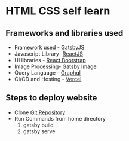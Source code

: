 # HTML CSS self learn

## Frameworks and libraries used
- Framework used - [GatsbyJS](https://www.gatsbyjs.org/)
- Javascript Library- [ReactJS](https://reactjs.org/)
- UI libraries - [React Bootstrap](https://github.com/react-bootstrap/react-bootstrap)
- Image Processing- [Gatsby Image](https://www.gatsbyjs.org/packages/gatsby-image/)
- Query Language - [Graphql](https://graphql.org/)
- CI/CD and Hosting - [Vercel](https://vercel.com/)

## Steps to deploy website
- Clone [Git Repository](git@github.com:vijaylakhmani/htmlcss.git)
- Run Commands from home directory
	1. gatsby build
	2. gatsby serve
